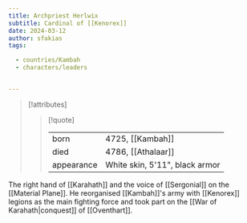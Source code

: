 ```yaml
---
title: Archpriest Herlwix
subtitle: Cardinal of [[Kenorex]]
date: 2024-03-12
author: sfakias
tags:

  - countries/Kambah
  - characters/leaders


---
```

> [!attributes]
> 
> > [!quote]
> >
> > | | |
> > | --- | --- |
> > | born | 4725, [[Kambah]] |
> > | died | 4786, [[Athalaar]] |
> > | appearance | White skin, 5'11", black armor |

The right hand of [[Karahath]] and the voice of [[Sergonial]] on the [[Material Plane]]. He reorganised [[Kambah]]'s army with [[Kenorex]] legions as the main fighting force and took part on the [[War of Karahath|conquest]] of [[Oventhart]].